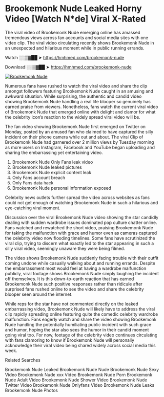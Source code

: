 ﻿# Brookemonk Nude Leaked Horny Video [Watch N*de] Viral X-Rated

The viral video of ﻿Brookemonk Nude emerging online has amassed tremendous views across fan accounts and social media sites with one video clip. The viral video circulating recently shows ﻿Brookemonk Nude in an unexpected and hilarious moment while in public running errands. 

Watch ░░▒▓██ ➤ https://hmhmed.com/brookemonk-nude

Download ░░▒▓██ ➤ https://hmhmed.com/brookemonk-nude

[![Brookemonk Nude](https://i.imgur.com/dJHk4Zq.gif)](https://hmhmed.com/brookemonk-nude)

Numerous fans have rushed to watch the viral video and share the clip amongst followers featuring ﻿Brookemonk Nude caught in an amusing and awkward situation. While surprising, the authentic and candid video showing ﻿Brookemonk Nude handling a real life blooper so genuinely has earned praise from viewers. Nonetheless, fans watch the current viral video of ﻿Brookemonk Nude that emerged online with delight and clamor for what the celebrity icon’s reaction to the widely spread viral video will be.

The fan video showing ﻿Brookemonk Nude first emerged on Twitter on Monday, posted by an amused fan who claimed to have captured the silly incident on their phone camera while out and about. The viral Clip of ﻿Brookemonk Nude had garnered over 2 million views by Tuesday morning as more users on Instagram, Facebook and YouTube began uploading and sharing the embarrassing yet entertaining video. 

1. ﻿Brookemonk Nude Only Fans leak video
2. ﻿Brookemonk Nude leaked pictures
3. ﻿Brookemonk Nude explicit content leak
4. Only Fans account breach
5. Only Fans data hack
6. ﻿Brookemonk Nude personal information exposed

Celebrity news outlets further spread the video across websites as fans could not get enough of watching ﻿Brookemonk Nude in such a hilarious and eye-catching viral moment. 

Discussion over the viral ﻿Brookemonk Nude video showing the star candidly dealing with sudden wardrobe issues dominated pop culture chatter online. Fans watched and rewatched the short video, praising ﻿Brookemonk Nude for taking the malfunction with grace and humor even as cameras captured the celebrity video now flooding timelines. Some fans have scrutinized the viral clip, trying to discern what exactly led to the star appearing in such a silly viral video, seemingly unaware they were being filmed.

The video shows ﻿Brookemonk Nude suddenly facing trouble with their outfit coming undone while casually walking about and running errands. Despite the embarrassment most would feel at having a wardrobe malfunction publicly, viral footage shows ﻿Brookemonk Nude simply laughing the incident off themselves. It is this down-to-earth reaction that has earned ﻿Brookemonk Nude such positive responses rather than ridicule after surprised fans rushed online to see the video and share the celebrity blooper seen around the internet.  

While reps for the star have not commented directly on the leaked embarrassing video, ﻿Brookemonk Nude will likely have to address the viral clip rapidly spreading online featuring quite the comedic celebrity wardrobe malfunction. Fans eagerly watch and share the video showing ﻿Brookemonk Nude handling the potentially humiliating public incident with such grace and humor, hoping the star also sees the humor in their candid moment going viral too. For now, footage of the celebrity video continues circulating with fans clamoring to know if ﻿Brookemonk Nude will personally acknowledge their viral video being shared widely across social media this week.

Related Searches

﻿Brookemonk Nude Leaked
﻿Brookemonk Nude Nude
﻿Brookemonk Nude Sexy Video
﻿Brookemonk Nude xxx Video
﻿Brookemonk Nude Porn
﻿Brookemonk Nude Adult Video
﻿Brookemonk Nude Shower Video
﻿Brookemonk Nude Twitter Video
﻿Brookemonk Nude Onlyfans Video
﻿Brookemonk Nude Leaks
﻿Brookemonk Nude Photos